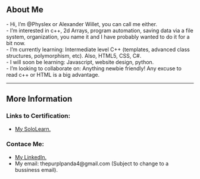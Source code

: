 <!DOCTYPE html>
<html>
  <head>
  </head>
<body>
<div>
  <p>
    <h2><span>About Me<span/></h2>
    - Hi, I’m @Physlex or Alexander Willet, you can call me either. <br />
    - I’m interested in c++, 2d Arrays, program automation, saving data via a file system, organization, you name it and I have probably wanted to do it for a bit now.<br />
    - I’m currently learning: Intermediate level C++ (templates, advanced class structures, polymorphism, etc). Also, HTML5, CSS, C#.<br />
    - I will soon be learning: Javascript, website design, python. <br />
    - I’m looking to collaborate on: Anything newbie friendly! Any excuse to read c++ or HTML is a big advantage. <br />
  </p>
</div>
<div>
  <hr/>
  <h2>More Information</h2>
  <p>
    <h3>Links to Certification: </h3>
    <ul>
      <li>
        <a href="https://www.sololearn.com/profile/21483906" target="_blank"> My SoloLearn.</a>
      </li>
    </ul>
  </div>
  <div>
    <h3>Contace Me: </h3>
    <ul>
      <li>
        <a href="https://www.linkedin.com/in/alexander-williams-letondre-36a59020b/"> My LinkedIn.</a>
      </li>
      <li>
      My email: thepurplpanda4@gmail.com (Subject to change to a bussiness email).
      </li>
    </ul>
  </div>
</p>
</body>
</html>

<!--TODO: Update with HTML5 and add some images-->
